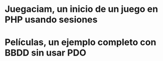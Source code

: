 # Juegaciam, un inicio de un juego en PHP usando sesiones
# Películas, un ejemplo completo con BBDD sin usar PDO

